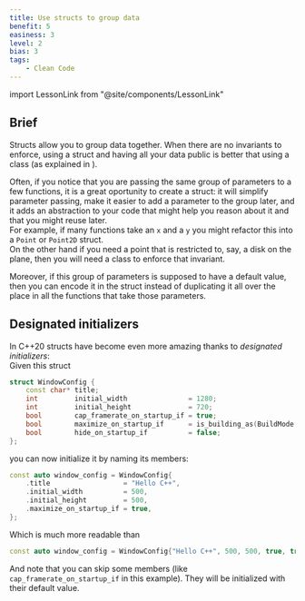 ```yaml
---
title: Use structs to group data
benefit: 5
easiness: 3
level: 2
bias: 3
tags:
    - Clean Code
---
```

import LessonLink from "@site/components/LessonLink"

## Brief

Structs allow you to group data together. When there are no invariants to enforce, using a struct and having all your data public is better that using a class (as explained in <LessonLink slug="design-cohesive-classes"/>).

Often, if you notice that you are passing the same group of parameters to a few functions, it is a great oportunity to create a struct: it will simplify parameter passing, make it easier to add a parameter to the group later, and it adds an abstraction to your code that might help you reason about it and that you might reuse later.<br/>
For example, if many functions take an `x` and a `y` you might refactor this into a `Point` or `Point2D` struct.<br/>
On the other hand if you need a point that is restricted to, say, a disk on the plane, then you will need a class to enforce that invariant.

Moreover, if this group of parameters is supposed to have a default value, then you can encode it in the struct instead of duplicating it all over the place in all the functions that take those parameters.

## Designated initializers

In C++20 structs have become even more amazing thanks to *designated initializers*:<br/>
Given this struct
```cpp
struct WindowConfig {
    const char* title;                                                            // The title that will be displayed in the title bar of the window
    int         initial_width               = 1280;                               // Initial width of the window
    int         initial_height              = 720;                                // Initial height of the window
    bool        cap_framerate_on_startup_if = true;                               // Whether the framerate should be capped or not (this can later be changed at runtime through window.cap_framerate_if())
    bool        maximize_on_startup_if      = is_building_as(BuildMode::Release); // Whether the window will be maximized when the application starts.
    bool        hide_on_startup_if          = false;                              // Whether the window will be hidden when the application starts.
};
```

you can now initialize it by naming its members:
```cpp
const auto window_config = WindowConfig{
    .title                  = "Hello C++",
    .initial_width          = 500,
    .initial_height         = 500,
    .maximize_on_startup_if = true,
};
```

Which is much more readable than
```cpp
const auto window_config = WindowConfig{"Hello C++", 500, 500, true, true, false};
```

And note that you can skip some members (like `cap_framerate_on_startup_if` in this example). They will be initialized with their default value.